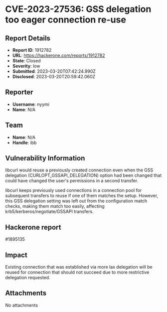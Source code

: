 # CVE-2023-27536: GSS delegation too eager connection re-use

## Report Details
- **Report ID**: 1912782
- **URL**: https://hackerone.com/reports/1912782
- **State**: Closed
- **Severity**: low
- **Submitted**: 2023-03-20T07:42:24.990Z
- **Disclosed**: 2023-03-20T20:59:42.060Z

## Reporter
- **Username**: nyymi
- **Name**: N/A

## Team
- **Name**: N/A
- **Handle**: ibb

## Vulnerability Information
libcurl would reuse a previously created connection even when the GSS delegation (CURLOPT_GSSAPI_DELEGATION) option had been changed that could have changed the user's permissions in a second transfer.

libcurl keeps previously used connections in a connection pool for subsequent transfers to reuse if one of them matches the setup. However, this GSS delegation setting was left out from the configuration match checks, making them match too easily, affecting krb5/kerberos/negotiate/GSSAPI transfers.

## Hackerone report
#1895135

## Impact

Existing connection that was established via more lax delegation will be reused for connection that should not succeed due to more restrictive delegation requested.

## Attachments
No attachments
